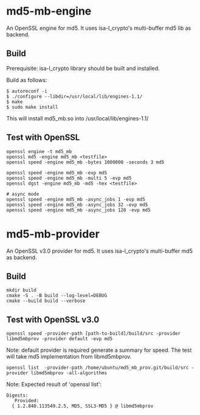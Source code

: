 # md5-mb-engine

An OpenSSL engine for md5. It uses isa-l_crypto's multi-buffer
md5 lib as backend.

## Build

Prerequisite: isa-l_crypto library should be built and installed.

Build as follows:

```
$ autoreconf -i
$ ./configure --libdir=/usr/local/lib/engines-1.1/
$ make
$ sudo make install
```

This will install md5_mb.so into /usr/local/lib/engines-1.1/

## Test with OpenSSL
```
openssl engine -t md5_mb
openssl md5 -engine md5_mb <testfile>
openssl speed -engine md5_mb -bytes 1000000 -seconds 3 md5

openssl speed -engine md5_mb -evp md5
openssl speed -engine md5_mb -multi 5 -evp md5
openssl dgst -engine md5_mb -md5 -hex <testfile>

# async mode
openssl speed -engine md5_mb -async_jobs 1 -evp md5
openssl speed -engine md5_mb -async_jobs 32 -evp md5
openssl speed -engine md5_mb -async_jobs 128 -evp md5

```

# md5-mb-provider

An OpenSSL v3.0 provider for md5. It uses isa-l_crypto's multi-buffer
md5 as backend.

## Build

```
mkdir build
cmake -S . -B build --log-level=DEBUG
cmake --build build --verbose
```

## Test with OpenSSL v3.0
```
openssl speed -provider-path [path-to-build]/build/src -provider libmd5mbprov -provider default -evp md5
```
Note: default provider is required generate a summary for speed. The test will take md5 implementation from libmd5mbprov.


```
openssl list  -provider-path /home/ubuntu/md5_mb_prov.git/build/src -provider libmd5mbprov -all-algorithms
```

Note: Expected result of 'openssl list':
```
Digests:
   Provided:
  { 1.2.840.113549.2.5, MD5, SSL3-MD5 } @ libmd5mbprov
```
